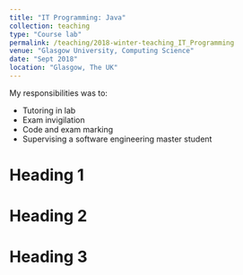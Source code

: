 ```yaml
---
title: "IT Programming: Java"
collection: teaching
type: "Course lab"
permalink: /teaching/2018-winter-teaching_IT_Programming
venue: "Glasgow University, Computing Science"
date: "Sept 2018"
location: "Glasgow, The UK"
---
```


My responsibilities was to:<br />
* Tutoring in lab
* Exam invigilation
* Code and exam marking
* Supervising a software engineering master student

Heading 1
======

Heading 2
======

Heading 3
======
